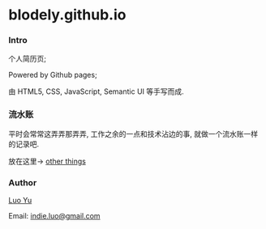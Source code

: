 # blodely.github.io

### Intro

个人简历页;

Powered by Github pages;

由 HTML5, CSS, JavaScript, Semantic UI 等手写而成.

### 流水账

平时会常常这弄弄那弄弄, 工作之余的一点和技术沾边的事, 就做一个流水账一样的记录吧.

放在这里→ [other things](https://open.luoyu.space/other-things.html)

### Author

[Luo Yu](https://luoyu.space)

Email: [indie.luo@gmail.com](mailto:indie.luo@gmail.com)

<br><br><br>
